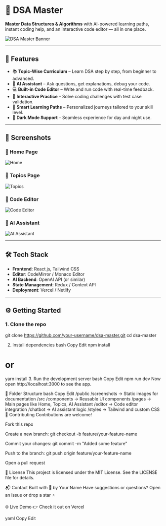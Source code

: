 # 🧠 DSA Master

**Master Data Structures & Algorithms** with AI-powered learning paths, instant coding help, and an interactive code editor — all in one place.

![DSA Master Banner](screenshots/banner.png)

---

## 🚀 Features

- 📚 **Topic-Wise Curriculum** – Learn DSA step by step, from beginner to advanced.
- 🤖 **AI Assistant** – Ask questions, get explanations, debug your code.
- 💻 **Built-in Code Editor** – Write and run code with real-time feedback.
- 🧩 **Interactive Practice** – Solve coding challenges with test case validation.
- 🧠 **Smart Learning Paths** – Personalized journeys tailored to your skill level.
- 🌙 **Dark Mode Support** – Seamless experience for day and night use.

---

## 📸 Screenshots

### 🔹 Home Page  
![Home](screenshots/home.png)

### 🔹 Topics Page  
![Topics](screenshots/topics.png)

### 🔹 Code Editor  
![Code Editor](screenshots/editor.png)

### 🔹 AI Assistant  
![AI Assistant](screenshots/ai-assistant.png)

---

## 🛠️ Tech Stack

- **Frontend**: React.js, Tailwind CSS  
- **Editor**: CodeMirror / Monaco Editor  
- **AI Backend**: OpenAI API (or similar)  
- **State Management**: Redux / Context API  
- **Deployment**: Vercel / Netlify

---

## ⚙️ Getting Started

### 1. Clone the repo


git clone https://github.com/your-username/dsa-master.git
cd dsa-master

2. Install dependencies
bash
Copy
Edit
npm install
# or
yarn install
3. Run the development server
bash
Copy
Edit
npm run dev
Now open http://localhost:3000 to see the app.

📁 Folder Structure
bash
Copy
Edit
/public
/screenshots         -> Static images for documentation
/src
  /components        -> Reusable UI components
  /pages             -> Main pages like Home, Topics, AI Assistant
  /editor            -> Code editor integration
  /chatbot           -> AI assistant logic
  /styles            -> Tailwind and custom CSS
🤝 Contributing
Contributions are welcome!

Fork this repo

Create a new branch: git checkout -b feature/your-feature-name

Commit your changes: git commit -m "Added some feature"

Push to the branch: git push origin feature/your-feature-name

Open a pull request

📄 License
This project is licensed under the MIT License.
See the LICENSE file for details.

📬 Contact
Built with 💙 by Your Name
Have suggestions or questions? Open an issue or drop a star ⭐

🌐 Live Demo
👉 Check it out on Vercel

yaml
Copy
Edit









